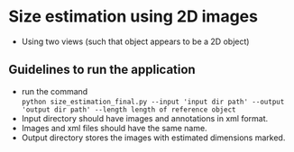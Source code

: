 # Size estimation using 2D images
- Using two views (such that object appears to be a 2D object)

## Guidelines to run the application
  - run the command <br>
 ```python size_estimation_final.py --input 'input dir path' --output 'output dir path' --length length of reference object```
  - Input directory should have images and annotations in xml format. 
 - Images and xml files should have the same name.
 - Output directory stores the images with estimated dimensions marked.
   

